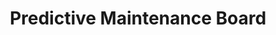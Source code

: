 ---
layout: article
title: Predictive Maintenance Board
description: 
  - This template is used in Predictive Maintenance. It informs about machine running times as well as about when the next machine failure is expected. It also provides current sensor data, such as temperature or vibrations per line. Current and future audits are listed on the right-hand side.
lang: en
weight: 2000
isDraft: false
ref: Predictive-Maintenance-Board
category:
  - Recommended
  - Maintenance
  - Production
  - Series Manufacturing
image: Predictive-Maintenance-Board.png
image_thumbnail: Predictive-Maintenance-Board_thumbnail.png
download: Predictive-Maintenance-Board.pbmx
overview_description:
overview_benefits:
overview_data_sources:
---
